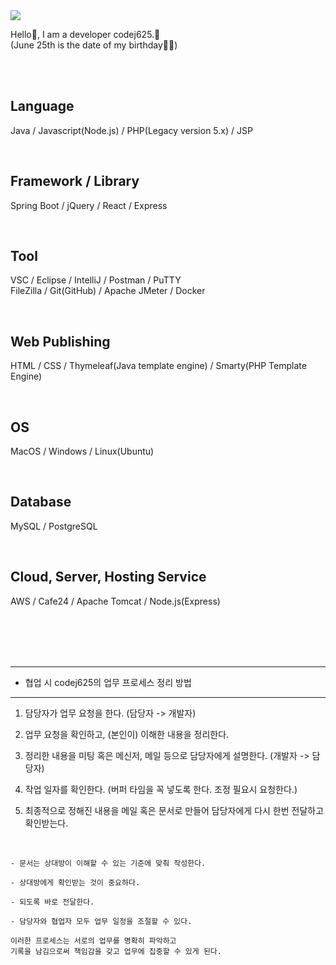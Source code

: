 <img src="https://capsule-render.vercel.app/api?type=wave&color=auto&height=300&section=header&text=codej625%20&fontSize=90" />

<br />

Hello👋, I am a developer codej625.🙂<br />
(June 25th is the date of my birthday🎂🎉)

<br /><br />

## Language
Java / Javascript(Node.js) / PHP(Legacy version 5.x) / JSP

<br />

## Framework / Library
Spring Boot / jQuery / React / Express

<br />

## Tool
VSC / Eclipse / IntelliJ / Postman / PuTTY<br /> 
FileZilla / Git(GitHub) / Apache JMeter / Docker

<br />

## Web Publishing
HTML / CSS / Thymeleaf(Java template engine) / Smarty(PHP Template Engine)

<br />

## OS
MacOS / Windows / Linux(Ubuntu)

<br />

## Database
MySQL / PostgreSQL

<br />

## Cloud, Server, Hosting Service
AWS / Cafe24 / Apache Tomcat / Node.js(Express)


<br /><br /><br /><br />

---

* 협업 시 codej625의 업무 프로세스 정리 방법

---

1. 담당자가 업무 요청을 한다. (담당자 -> 개발자)

3. 업무 요청을 확인하고, (본인이) 이해한 내용을 정리한다.
 
4. 정리한 내용을 미팅 혹은 메신저, 메일 등으로 담당자에게 설명한다. (개발자 -> 담당자)
 
5. 작업 일자를 확인한다. (버퍼 타임을 꼭 넣도록 한다. 조정 필요시 요청한다.)
 
6. 최종적으로 정해진 내용을 메일 혹은 문서로 만들어 담당자에게 다시 한번 전달하고 확인받는다.

<br />

```
- 문서는 상대방이 이해할 수 있는 기준에 맞춰 작성한다.

- 상대방에게 확인받는 것이 중요하다.

- 되도록 바로 전달한다.

- 담당자와 협업자 모두 업무 일정을 조절할 수 있다.

이러한 프로세스는 서로의 업무를 명확히 파악하고
기록을 남김으로써 책임감을 갖고 업무에 집중할 수 있게 된다.
```

